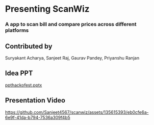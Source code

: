 # Presenting ScanWiz 
### A app to scan bill and compare prices across different platforms

## Contributed by 
Suryakant Acharya, Sanjeet Raj, Gaurav Pandey, Priyanshu Ranjan

## Idea PPT
[ppthackofest.pptx](https://github.com/Sanjeet4567/scanwiz/files/14897333/ppthackofest.pptx)


## Presentation Video
https://github.com/Sanjeet4567/scanwiz/assets/135615393/eb0cfe6a-6e9f-41da-b794-7536a309f4b5





